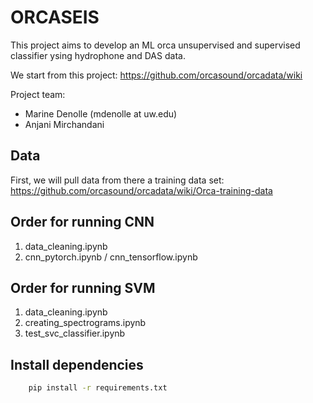 # ORCASEIS


This project aims to develop an ML orca unsupervised and supervised classifier ysing hydrophone and DAS data.

We start from this project: https://github.com/orcasound/orcadata/wiki


Project team:
- Marine Denolle (mdenolle at uw.edu)
- Anjani Mirchandani 


## Data

First, we will pull data from there a training data set: https://github.com/orcasound/orcadata/wiki/Orca-training-data

## Order for running CNN
1. data_cleaning.ipynb
2. cnn_pytorch.ipynb / cnn_tensorflow.ipynb

## Order for running SVM
1. data_cleaning.ipynb
2. creating_spectrograms.ipynb
3. test_svc_classifier.ipynb

## Install dependencies
```bash
    pip install -r requirements.txt
```